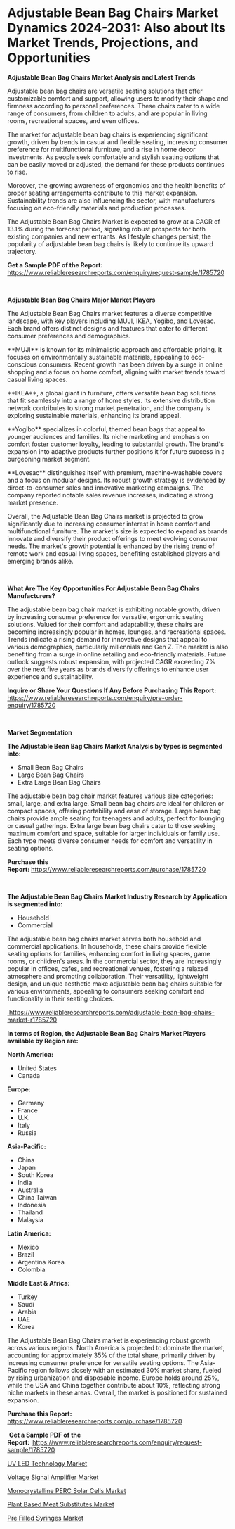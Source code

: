 <p><h1>Adjustable Bean Bag Chairs Market Dynamics 2024-2031: Also about Its Market Trends, Projections, and Opportunities</h1></p><p><strong>Adjustable Bean Bag Chairs Market Analysis and Latest Trends</strong></p>
<p><p>Adjustable bean bag chairs are versatile seating solutions that offer customizable comfort and support, allowing users to modify their shape and firmness according to personal preferences. These chairs cater to a wide range of consumers, from children to adults, and are popular in living rooms, recreational spaces, and even offices. </p><p>The market for adjustable bean bag chairs is experiencing significant growth, driven by trends in casual and flexible seating, increasing consumer preference for multifunctional furniture, and a rise in home decor investments. As people seek comfortable and stylish seating options that can be easily moved or adjusted, the demand for these products continues to rise. </p><p>Moreover, the growing awareness of ergonomics and the health benefits of proper seating arrangements contribute to this market expansion. Sustainability trends are also influencing the sector, with manufacturers focusing on eco-friendly materials and production processes. </p><p>The Adjustable Bean Bag Chairs Market is expected to grow at a CAGR of 13.1% during the forecast period, signaling robust prospects for both existing companies and new entrants. As lifestyle changes persist, the popularity of adjustable bean bag chairs is likely to continue its upward trajectory.</p></p>
<p><strong>Get a Sample PDF of the Report:&nbsp;</strong> <a href="https://www.reliableresearchreports.com/enquiry/request-sample/1785720?utm_campaign=1333&utm_medium=2&utm_source=Github&utm_content=ia&utm_term=09102024&utm_id=adjustable-bean-bag-chairs">https://www.reliableresearchreports.com/enquiry/request-sample/1785720</a></p>
<p>&nbsp;</p>
<p><strong>Adjustable Bean Bag Chairs Major Market Players</strong></p>
<p><p>The Adjustable Bean Bag Chairs market features a diverse competitive landscape, with key players including MUJI, IKEA, Yogibo, and Lovesac. Each brand offers distinct designs and features that cater to different consumer preferences and demographics.</p><p>**MUJI** is known for its minimalistic approach and affordable pricing. It focuses on environmentally sustainable materials, appealing to eco-conscious consumers. Recent growth has been driven by a surge in online shopping and a focus on home comfort, aligning with market trends toward casual living spaces.</p><p>**IKEA**, a global giant in furniture, offers versatile bean bag solutions that fit seamlessly into a range of home styles. Its extensive distribution network contributes to strong market penetration, and the company is exploring sustainable materials, enhancing its brand appeal. </p><p>**Yogibo** specializes in colorful, themed bean bags that appeal to younger audiences and families. Its niche marketing and emphasis on comfort foster customer loyalty, leading to substantial growth. The brand's expansion into adaptive products further positions it for future success in a burgeoning market segment.</p><p>**Lovesac** distinguishes itself with premium, machine-washable covers and a focus on modular designs. Its robust growth strategy is evidenced by direct-to-consumer sales and innovative marketing campaigns. The company reported notable sales revenue increases, indicating a strong market presence.</p><p>Overall, the Adjustable Bean Bag Chairs market is projected to grow significantly due to increasing consumer interest in home comfort and multifunctional furniture. The market's size is expected to expand as brands innovate and diversify their product offerings to meet evolving consumer needs. The market's growth potential is enhanced by the rising trend of remote work and casual living spaces, benefiting established players and emerging brands alike.</p></p>
<p>&nbsp;</p>
<p><strong>What Are The Key Opportunities For Adjustable Bean Bag Chairs Manufacturers?</strong></p>
<p><p>The adjustable bean bag chair market is exhibiting notable growth, driven by increasing consumer preference for versatile, ergonomic seating solutions. Valued for their comfort and adaptability, these chairs are becoming increasingly popular in homes, lounges, and recreational spaces. Trends indicate a rising demand for innovative designs that appeal to various demographics, particularly millennials and Gen Z. The market is also benefiting from a surge in online retailing and eco-friendly materials. Future outlook suggests robust expansion, with projected CAGR exceeding 7% over the next five years as brands diversify offerings to enhance user experience and sustainability.</p></p>
<p><strong>Inquire or Share Your Questions If Any Before Purchasing This Report:</strong> <a href="https://www.reliableresearchreports.com/enquiry/pre-order-enquiry/1785720?utm_campaign=1333&utm_medium=2&utm_source=Github&utm_content=ia&utm_term=09102024&utm_id=adjustable-bean-bag-chairs">https://www.reliableresearchreports.com/enquiry/pre-order-enquiry/1785720</a></p>
<p>&nbsp;</p>
<p><strong>Market Segmentation</strong></p>
<p><strong>The Adjustable Bean Bag Chairs Market Analysis by types is segmented into:</strong></p>
<p><ul><li>Small Bean Bag Chairs</li><li>Large Bean Bag Chairs</li><li>Extra Large Bean Bag Chairs</li></ul></p>
<p><p>The adjustable bean bag chair market features various size categories: small, large, and extra large. Small bean bag chairs are ideal for children or compact spaces, offering portability and ease of storage. Large bean bag chairs provide ample seating for teenagers and adults, perfect for lounging or casual gatherings. Extra large bean bag chairs cater to those seeking maximum comfort and space, suitable for larger individuals or family use. Each type meets diverse consumer needs for comfort and versatility in seating options.</p></p>
<p><strong>Purchase this Report:&nbsp;</strong><a href="https://www.reliableresearchreports.com/purchase/1785720?utm_campaign=1333&utm_medium=2&utm_source=Github&utm_content=ia&utm_term=09102024&utm_id=adjustable-bean-bag-chairs">https://www.reliableresearchreports.com/purchase/1785720</a></p>
<p>&nbsp;</p>
<p><strong>The Adjustable Bean Bag Chairs Market Industry Research by Application is segmented into:</strong></p>
<p><ul><li>Household</li><li>Commercial</li></ul></p>
<p><p>The adjustable bean bag chairs market serves both household and commercial applications. In households, these chairs provide flexible seating options for families, enhancing comfort in living spaces, game rooms, or children's areas. In the commercial sector, they are increasingly popular in offices, cafes, and recreational venues, fostering a relaxed atmosphere and promoting collaboration. Their versatility, lightweight design, and unique aesthetic make adjustable bean bag chairs suitable for various environments, appealing to consumers seeking comfort and functionality in their seating choices.</p></p>
<p><a href="https://www.reliableresearchreports.com/adjustable-bean-bag-chairs-market-r1785720?utm_campaign=1333&utm_medium=2&utm_source=Github&utm_content=ia&utm_term=09102024&utm_id=adjustable-bean-bag-chairs">&nbsp;https://www.reliableresearchreports.com/adjustable-bean-bag-chairs-market-r1785720</a></p>
<p><strong>In terms of Region, the Adjustable Bean Bag Chairs Market Players available by Region are:</strong></p>
<p>
    <p> <strong> North America: </strong>
        <ul>
            <li>United States</li>
            <li>Canada</li>
        </ul>
        </p> 
    <p> <strong> Europe: </strong>
        <ul>
            <li>Germany</li>
            <li>France</li>
            <li>U.K.</li>
            <li>Italy</li>
            <li>Russia</li>
        </ul>
        </p> 
    <p> <strong> Asia-Pacific: </strong>
        <ul>
            <li>China</li>
            <li>Japan</li>
            <li>South Korea</li>
            <li>India</li>
            <li>Australia</li>
            <li>China Taiwan</li>
            <li>Indonesia</li>
            <li>Thailand</li>
            <li>Malaysia</li>
        </ul>
        </p> 
    <p> <strong> Latin America: </strong>
        <ul>
            <li>Mexico</li>
            <li>Brazil</li>
            <li>Argentina Korea</li>
            <li>Colombia</li>
        </ul>
        </p> 
    <p> <strong> Middle East & Africa: </strong>
        <ul>
            <li>Turkey</li>
            <li>Saudi</li>
            <li>Arabia</li>
            <li>UAE</li>
            <li>Korea</li>
        </ul>
    </p>
    </p>
<p><p>The Adjustable Bean Bag Chairs market is experiencing robust growth across various regions. North America is projected to dominate the market, accounting for approximately 35% of the total share, primarily driven by increasing consumer preference for versatile seating options. The Asia-Pacific region follows closely with an estimated 30% market share, fueled by rising urbanization and disposable income. Europe holds around 25%, while the USA and China together contribute about 10%, reflecting strong niche markets in these areas. Overall, the market is positioned for sustained expansion.</p></p>
<p><strong>Purchase this Report: </strong><a href="https://www.reliableresearchreports.com/purchase/1785720?utm_campaign=1333&utm_medium=2&utm_source=Github&utm_content=ia&utm_term=09102024&utm_id=adjustable-bean-bag-chairs">https://www.reliableresearchreports.com/purchase/1785720</a></p>
<p>&nbsp;<strong>Get a Sample PDF of the Report:&nbsp;&nbsp;</strong><a href="https://www.reliableresearchreports.com/enquiry/request-sample/1785720?utm_campaign=1333&utm_medium=2&utm_source=Github&utm_content=ia&utm_term=09102024&utm_id=adjustable-bean-bag-chairs">https://www.reliableresearchreports.com/enquiry/request-sample/1785720</a></p>
<p><strong></strong></p>
<p><p><a href="https://www.linkedin.com/pulse/uv-led-technology-market-emerging-trends-future-prospects-period-fhr4e?utm_campaign=1333&utm_medium=2&utm_source=Github&utm_content=ia&utm_term=09102024&utm_id=adjustable-bean-bag-chairs">UV LED Technology Market</a></p><p><a href="https://www.linkedin.com/pulse/voltage-signal-amplifier-industry-resonance-73-amplification-zbj3e?utm_campaign=1333&utm_medium=2&utm_source=Github&utm_content=ia&utm_term=09102024&utm_id=adjustable-bean-bag-chairs">Voltage Signal Amplifier Market</a></p><p><a href="https://github.com/nathandecarvalho/Market-Research-Report-List-5/blob/main/monocrystalline-perc-solar-cells-market.md?utm_campaign=1333&utm_medium=2&utm_source=Github&utm_content=ia&utm_term=09102024&utm_id=adjustable-bean-bag-chairs">Monocrystalline PERC Solar Cells Market</a></p><p><a href="https://www.linkedin.com/pulse/insights-plant-based-meat-substitutes-market-size-which-expanding-1riof?utm_campaign=1333&utm_medium=2&utm_source=Github&utm_content=ia&utm_term=09102024&utm_id=adjustable-bean-bag-chairs">Plant Based Meat Substitutes Market</a></p><p><a href="https://www.linkedin.com/pulse/pre-filled-syringes-market-research-report-exploring-size-revenue-00vfc?utm_campaign=1333&utm_medium=2&utm_source=Github&utm_content=ia&utm_term=09102024&utm_id=adjustable-bean-bag-chairs">Pre Filled Syringes Market</a></p></p>